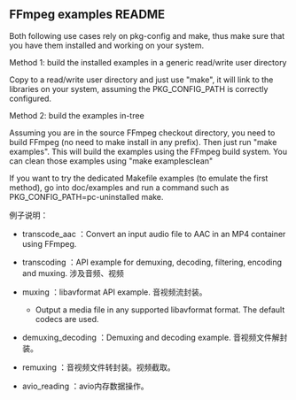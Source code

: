 FFmpeg examples README
----------------------

Both following use cases rely on pkg-config and make, thus make sure
that you have them installed and working on your system.


Method 1: build the installed examples in a generic read/write user directory

Copy to a read/write user directory and just use "make", it will link
to the libraries on your system, assuming the PKG_CONFIG_PATH is
correctly configured.

Method 2: build the examples in-tree

Assuming you are in the source FFmpeg checkout directory, you need to build
FFmpeg (no need to make install in any prefix). Then just run "make examples".
This will build the examples using the FFmpeg build system. You can clean those
examples using "make examplesclean"

If you want to try the dedicated Makefile examples (to emulate the first
method), go into doc/examples and run a command such as
PKG_CONFIG_PATH=pc-uninstalled make.

例子说明：

* transcode_aac ：Convert an input audio file to AAC in an MP4 container using FFmpeg.
* transcoding ：API example for demuxing, decoding, filtering, encoding and muxing.
    涉及音频、视频

* muxing ：libavformat API example. 音视频流封装。
    * Output a media file in any supported libavformat format. The default codecs are used.
* demuxing_decoding ：Demuxing and decoding example. 音视频文件解封装。
* remuxing ：音视频文件转封装。视频截取。
* avio_reading ：avio内存数据操作。